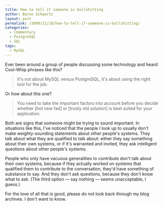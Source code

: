 ```yaml
---
title: How to tell if someone is bullshitting
author: Baron Schwartz
layout: post
permalink: /2009/11/19/how-to-tell-if-someone-is-bullshitting/
categories:
  - Commentary
  - PostgreSQL
  - SQL
tags:
  - MySQL
---
```

Ever been around a group of people discussing some technology and heard Cool-Whip phrases like this?

> It's not about MySQL versus PostgreSQL, it's about using the right tool for the job.

Or how about this one?

> You need to take the important factors into account before you decide whether [hot new fad] or [trusty old solution] is best suited for your application.

Both are signs that someone might be trying to sound important. In situations like this, I've noticed that the people I look up to usually don't make weighty-sounding statements about other people's systems. They talk about what they are qualified to talk about: either they say something about their own systems, or if it's warranted and invited, they ask intelligent questions about other people's systems.

People who only have vacuous generalities to contribute don't talk about their own systems, because if they actually worked on systems that qualified them to contribute to the conversation, they'd have something of substance to say. And they don't ask questions, because they don't know what to ask. (The third option &#8212; say nothing &#8212; seems unacceptable, I guess.)

For the love of all that is good, please do not look back through my blog archives. I don't want to know.
